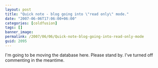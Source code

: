 ```yaml
---
layout: post
title: "Quick note - blog going into \"read only\" mode."
date: "2007-06-06T17:06:00+06:00"
categories: [coldfusion]
tags: []
banner_image: 
permalink: /2007/06/06/Quick-note-blog-going-into-read-only-mode
guid: 2095
---
```


I'm going to be moving the database here. Please stand by. I've turned off commenting in the meantime.